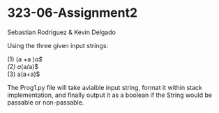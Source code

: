 # 323-06-Assignment2
Sebastian Rodriguez & Kevin Delgado 

Using the three given input strings:

(1) (a +a )*a$   
(2) a*(a/a)$   
(3) a(a+a)$ 

The Prog1.py file will take aviaible input string, format it within stack implementation, and finally output it as a boolean if the String would be passable or non-passable. 

